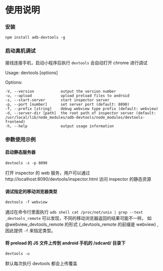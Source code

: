 # 使用说明

### 安装
`npm install adb-devtools -g`

### 启动真机调试
接线连接手机，启动小程序后执行 `devtools` 会自动打开 chrome 进行调试


  Usage: devtools [options]

  Options:
    
    -V, --version            output the version number
    -u, --upload             upload preload files to android
    -s, --start-server       start inspector server
    -p, --port [number]      set server port (default: 8090)
    -f, --prefix [string]    debug webview type prefix (default: webview)
    -d, --server-dir [path]  the root path of inspector server (default: /usr/local/lib/node_modules/adb-devtools/node_modules/devtools-frontend)
    -h, --help               output usage information

### 参数使用示例

#### 启动静态服务器
```
devtools -s -p 8090 
```

打开 inspector 的 web 服务，用户可以通过 http://localhost:8090/devtools/inspector.html 访问 inspector 的静态资源


#### 调试指定的移动浏览器类型

``` 
devtools -f webview 
```
通过在命令行里面执行 ```adb shell cat /proc/net/unix | grep --text  _devtools_remote``` 可以发现，不同的移动浏览器返回的结果可能不一样。
如 @webview_devtools_remote 的形式 (_devtools_remote 的前缀是 webview) ,因此提供 ```-f``` 来指定类型。

#### 将 preload 的 JS 文件上传到 android 手机的 /sdcard/ 目录下
``` 
devtools -u 
```
默认每次执行 devtools 都会上传覆盖



